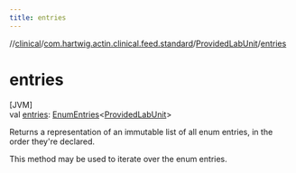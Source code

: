 ```yaml
---
title: entries
---
```

//[clinical](../../../index.html)/[com.hartwig.actin.clinical.feed.standard](../index.html)/[ProvidedLabUnit](index.html)/[entries](entries.html)



# entries



[JVM]\
val [entries](entries.html): [EnumEntries](https://kotlinlang.org/api/latest/jvm/stdlib/kotlin.enums/-enum-entries/index.html)&lt;[ProvidedLabUnit](index.html)&gt;



Returns a representation of an immutable list of all enum entries, in the order they're declared.



This method may be used to iterate over the enum entries.




